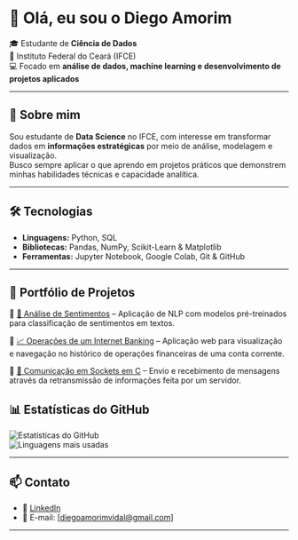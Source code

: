 # 👋 Olá, eu sou o Diego Amorim

🎓 Estudante de **Ciência de Dados**  
🏫 Instituto Federal do Ceará (IFCE)  
💻 Focado em **análise de dados, machine learning e desenvolvimento de projetos aplicados**

---

## 🚀 Sobre mim

Sou estudante de **Data Science** no IFCE, com interesse em transformar dados em **informações estratégicas** por meio de análise, modelagem e visualização.  
Busco sempre aplicar o que aprendo em projetos práticos que demonstrem minhas habilidades técnicas e capacidade analítica.  

---

## 🛠️ Tecnologias

- **Linguagens:** Python, SQL  
- **Bibliotecas:** Pandas, NumPy, Scikit-Learn & Matplotlib
- **Ferramentas:** Jupyter Notebook, Google Colab, Git & GitHub  

---

## 📂 Portfólio de Projetos

🔹 [🤖 Análise de Sentimentos](https://github.com/diegonhd/Analise_Sentimentos_Ecommerce) – Aplicação de NLP com modelos pré-treinados para classificação de sentimentos em textos.  

🔹 [📈 Operações de um Internet Banking](https://github.com/diegonhd/MyBank_OpsHistory) – Aplicação web para visualização e navegação no histórico de operações financeiras de uma conta corrente.

🔹 [🧮 Comunicação em Sockets em C](https://github.com/diegonhd/C_Chat) – Envio e recebimento de mensagens através da retransmissão de informações feita por um servidor.


## 📊 Estatísticas do GitHub

![Estatísticas do GitHub](https://github-readme-stats.vercel.app/api?username=diegonhd&show_icons=true&theme=radical)  
![Linguagens mais usadas](https://github-readme-stats.vercel.app/api/top-langs/?username=diegonhd&layout=compact&theme=radical)

---

## 📫 Contato

- 💼 [LinkedIn](https://www.linkedin.com/in/diego-amvi/)  
- 📧 E-mail: [diegoamorimvidal@gmail.com]  

---
